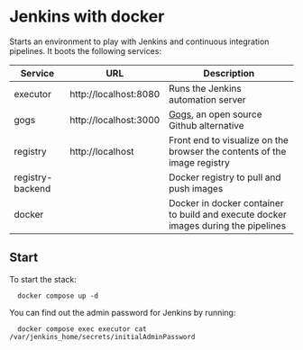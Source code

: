 # Jenkins with docker
Starts an environment to play with Jenkins and continuous integration pipelines. It boots the following services:

| Service          | URL                   | Description                                                                        |
|------------------|-----------------------|------------------------------------------------------------------------------------|
| executor         | http://localhost:8080 | Runs the Jenkins automation server                                                 |
| gogs             | http://localhost:3000 | [Gogs](https://github.com/gogs/gogs), an open source Github alternative            |
| registry         | http://localhost      | Front end to visualize on the browser the contents of the image registry           |
| registry-backend |                       | Docker registry to pull and push images                                            |
| docker           |                       | Docker in docker container to build and execute docker images during the pipelines |

## Start

To start the stack:
```
  docker compose up -d
```

You can find out the admin password for Jenkins by running:
```
  docker compose exec executor cat /var/jenkins_home/secrets/initialAdminPassword
```




